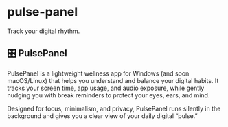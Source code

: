 # pulse-panel
Track your digital rhythm.

## 🎛️ PulsePanel

PulsePanel is a lightweight wellness app for Windows (and soon macOS/Linux) that helps you understand and balance your digital habits. It tracks your screen time, app usage, and audio exposure, while gently nudging you with break reminders to protect your eyes, ears, and mind.

Designed for focus, minimalism, and privacy, PulsePanel runs silently in the background and gives you a clear view of your daily digital “pulse.”

